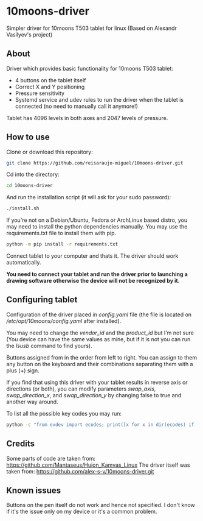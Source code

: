 # 10moons-driver

Simpler driver for 10moons T503 tablet for linux (Based on Alexandr Vasilyev's project)

## About

Driver which provides basic functionality for 10moons T503 tablet:

- 4 buttons on the tablet itself
- Correct X and Y positioning
- Pressure sensitivity
- Systemd service and udev rules to run the driver when the tablet is connected (no need to manually call it anymore!)

Tablet has 4096 levels in both axes and 2047 levels of pressure.

## How to use

Clone or download this repository:

```bash
git clone https://github.com/reisaraujo-miguel/10moons-driver.git
```

Cd into the directory:

```bash
cd 10moons-driver
```

And run the installation script (it will ask for your sudo password):

```bash
./install.sh
```

If you're not on a Debian/Ubuntu, Fedora or ArchLinux based distro, you may need to install the python dependencies manually. You may use the requirements.txt file to install them with pip.

```bash
python -m pip install -r requirements.txt
```

Connect tablet to your computer and thats it. The driver should work automatically.

**You need to connect your tablet and run the driver prior to launching a drawing software otherwise the device will not be recognized by it.**

## Configuring tablet

Configuration of the driver placed in _config.yaml_ file (the file is located on _/etc/opt/10moons/config.yaml_ after installed).

You may need to change the _vendor_id_ and the _product_id_ but I'm not sure (You device can have the same values as mine, but if it is not you can run the _lsusb_ command to find yours).

Buttons assigned from in the order from left to right. You can assign to them any button on the keyboard and their combinations separating them with a plus (+) sign.

If you find that using this driver with your tablet results in reverse axis or directions (or both), you can modify parameters _swap_axis_, _swap_direction_x_, and _swap_direction_y_ by changing false to true and another way around.

To list all the possible key codes you may run:

```bash
python -c "from evdev import ecodes; print([x for x in dir(ecodes) if 'KEY' in x])"
```

## Credits

Some parts of code are taken from: https://github.com/Mantaseus/Huion_Kamvas_Linux
The driver itself was taken from: https://github.com/alex-s-v/10moons-driver.git

## Known issues

Buttons on the pen itself do not work and hence not specified. I don't know if it's the issue only on my device or it's a common problem.
